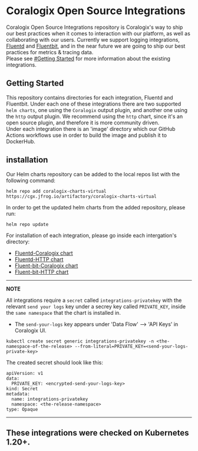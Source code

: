 # Coralogix Open Source Integrations
Coralogix Open Source Integrations repository is Coralogix's way to ship our best practices when it comes to interaction with our platform, as well as collaborating with our users.
Currently we support logging integrations, [Fluentd](https://www.fluentd.org/) and [Fluentbit](https://fluentbit.io/),
and in the near future we are going to ship our best practices for metrics & tracing data.  
Please see [#Getting Started](README.md#getting-started) for more information about the existing integrations.  


## Getting Started
This repository contains directories for each integration, Fluentd and Fluentbit.
Under each one of these integrations there are two supported `helm charts`, one using the `Coralogix` output plugin,
and another one using the `http` output plugin.
We recommend using the `http` chart, since it's an open source plugin, and therefore it is more community driven.       
Under each integration there is an 'image' directory which our GitHub Actions workflows use in order to build the image and publish it to DockerHub. 


## installation
Our Helm charts repository can be added to the local repos list with the following command:
```
helm repo add coralogix-charts-virtual https://cgx.jfrog.io/artifactory/coralogix-charts-virtual
```

In order to get the updated helm charts from the added repository, please run: 
```
helm repo update
```

For installation of each integration, please go inside each intergation's directory:
- [Fluentd-Coralogix chart](https://github.com/coralogix/eng-integrations/blob/master/fluentd/coralogix/README.md)
- [Fluentd-HTTP chart](https://github.com/coralogix/eng-integrations/blob/master/fluentd/http/README.md)
- [Fluent-bit-Coralogix chart](https://github.com/coralogix/eng-integrations/blob/master/fluent-bit/coralogix/README.md)
- [Fluent-bit-HTTP chart](https://github.com/coralogix/eng-integrations/blob/master/fluent-bit/http/README.md)

---
**NOTE**

All integrations require a `secret` called `integrations-privatekey` with the relevant `send your logs` key under a secrey key called `PRIVATE_KEY`,
inside the `same namespace` that the chart is installed in.

* The `send-your-logs` key appears under 'Data Flow' --> 'API Keys' in Coralogix UI. 

```
kubectl create secret generic integrations-privatekey -n <the-namespace-of-the-release> --from-literal=PRIVATE_KEY=<send-your-logs-private-key>
```

The created secret should look like this:
```
apiVersion: v1
data:
  PRIVATE_KEY: <encrypted-send-your-logs-key>
kind: Secret
metadata:
  name: integrations-privatekey
  namespace: <the-release-namespace>
type: Opaque 
```

---

## These integrations were checked on Kubernetes 1.20+. 